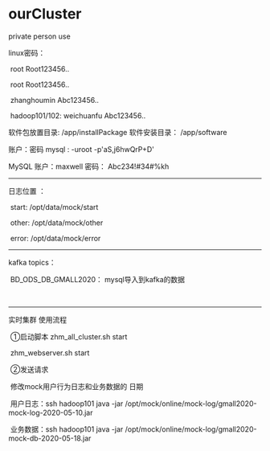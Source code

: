 # ourCluster
private person use

linux密码： 

​		root 	Root123456..

​		root 	Root123456..

​	zhanghoumin	Abc123456..

​	hadoop101/102: weichuanfu	Abc123456..

软件包放置目录: /app/installPackage 软件安装目录： /app/software

账户：密码 mysql : -uroot -p'aS,j6hwQrP+D'

MySQL     账户：maxwell	 密码：	Abc234!#34#%kh

-----------------------------------------------------------------------------------------------------------------------------

日志位置 ：

​	start: 	/opt/data/mock/start

​	other:	/opt/data/mock/other

​	error:	/opt/data/mock/error

------------------------------------------------------------------------------------------------------------------------------------------

kafka  topics：

​	BD_ODS_DB_GMALL2020： mysql导入到kafka的数据

​	

-------------------------------------------------------------------------------------------------------------------------------------------

实时集群 使用流程

​	①启动脚本	zhm_all_cluster.sh	start

​						   zhm_webserver.sh	start

​	②发送请求	

​			修改mock用户行为日志和业务数据的      日期

​			用户日志：ssh hadoop101 	java -jar	/opt/mock/online/mock-log/gmall2020-mock-log-2020-05-10.jar

​			业务数据：ssh hadoop101 	java -jar	/opt/mock/online/mock-log/gmall2020-mock-db-2020-05-18.jar
